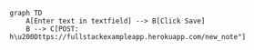 <!-- This mermaid diagram is for Exercise 0.4 -->
```mermaid
graph TD
    A[Enter text in textfield] --> B[Click Save]
    B --> C[POST: h\u200Dttps://fullstackexampleapp.herokuapp.com/new_note"]